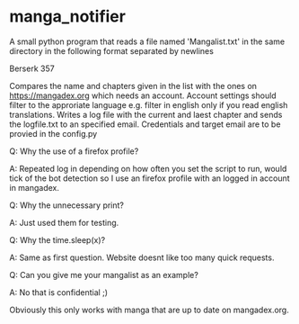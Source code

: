 # manga_notifier

A small python program that reads a file named 'Mangalist.txt' in the same directory in the following format separated by newlines

Berserk 357

Compares the name and chapters given in the list with the ones on https://mangadex.org which needs an account. Account 
settings should filter to the approriate language e.g. filter in english only if you read english translations.
Writes a log file with the current and laest chapter and sends the logfile.txt to an specified email. Credentials
and target email are to be provied in the config.py

Q: Why the use of a firefox profile?

A: Repeated log in depending on how often you set the script to run, would tick of the bot detection so I use an 
   firefox profile with an logged in account in mangadex.
   
Q: Why the unnecessary print?

A: Just used them for testing.

Q: Why the time.sleep(x)?

A: Same as first question. Website doesnt like too many quick requests.

Q: Can you give me your mangalist as an example?

A: No that is confidential ;)

Obviously this only works with manga that are up to date on mangadex.org.
